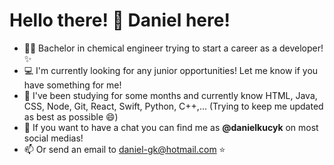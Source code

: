 <h1><strong>Hello there! 👋 Daniel here!</strong></h1>

- 👨‍🎓 Bachelor in chemical engineer trying to start a career as a developer!✨
- 💻 I'm currently looking for any junior opportunities! Let me know if you have something for me!
- 📝 I've been studying for some months and currently know HTML, Java, CSS, Node, Git, React, Swift, Python, C++,... (Trying to keep me updated as best as possible 😄) 
- 💬 If you want to have a chat you can find me as <strong>@danielkucyk</strong> on most social medias!
- 📫 Or send an email to daniel-gk@hotmail.com ⭐

<!---
danielkucyk/danielkucyk is a ✨ special ✨ repository because its `README.md` (this file) appears on your GitHub profile.
You can click the Preview link to take a look at your changes.
--->
